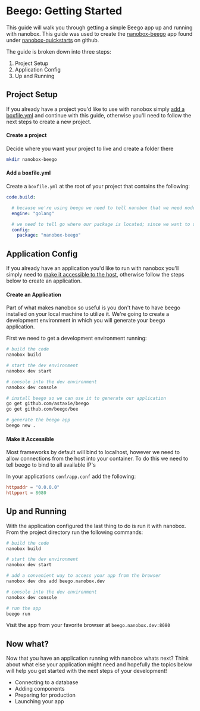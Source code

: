 # Beego: Getting Started
This guide will walk you through getting a simple Beego app up and running with nanobox. This guide was used to create the <a href="https://github.com/nanobox-quickstarts/nanobox-beego" target="\_blank">nanobox-beego</a> app found under <a href="https://github.com/nanobox-quickstarts" target="\_blank">nanobox-quickstarts</a> on github.

The guide is broken down into three steps:

1. Project Setup
2. Application Config
3. Up and Running

## Project Setup
If you already have a project you'd like to use with nanobox simply [add a boxfile.yml](#add-a-boxfile-yml) and continue with this guide, otherwise you'll need to follow the next steps to create a new project.

#### Create a project
Decide where you want your project to live and create a folder there

```bash
mkdir nanobox-beego
```

#### Add a boxfile.yml
Create a `boxfile.yml` at the root of your project that contains the following:

```yaml
code.build:

  # because we're using beego we need to tell nanobox that we need nodejs in our container
  engine: "golang"

  # we need to tell go where our package is located; since we want to use this projects codebase we specify "."
  config:
    package: "nanobox-beego"
```

## Application Config
If you already have an application you'd like to run with nanobox you'll simply need to [make it accessible to the host](#make-it-accessible), otherwise follow the steps below to create an application.

#### Create an Application
Part of what makes nanobox so useful is you don't have to have beego installed on your local machine to utilize it. We're going to create a development environment in which you will generate your beego application.

First we need to get a development environment running:

```bash
# build the code
nanobox build

# start the dev environment
nanobox dev start

# console into the dev environment
nanobox dev console

# install beego so we can use it to generate our application
go get github.com/astaxie/beego
go get github.com/beego/bee

# generate the beego app
beego new .
```

#### Make it Accessible
Most frameworks by default will bind to localhost, however we need to allow connections from the host into your container. To do this we need to tell beego to bind to all available IP's

In your applications `conf/app.conf` add the following:

```conf
httpaddr = "0.0.0.0"
httpport = 8080
```

## Up and Running
With the application configured the last thing to do is run it with nanobox. From the project directory run the following commands:

```bash
# build the code
nanobox build

# start the dev environment
nanobox dev start

# add a convenient way to access your app from the browser
nanobox dev dns add beego.nanobox.dev

# console into the dev environment
nanobox dev console

# run the app
beego run
```

Visit the app from your favorite browser at `beego.nanobox.dev:8080`

## Now what?
Now that you have an application running with nanobox whats next? Think about what else your application might need and hopefully the topics below will help you get started with the next steps of your development!

* Connecting to a database
* Adding components
* Preparing for production
* Launching your app
